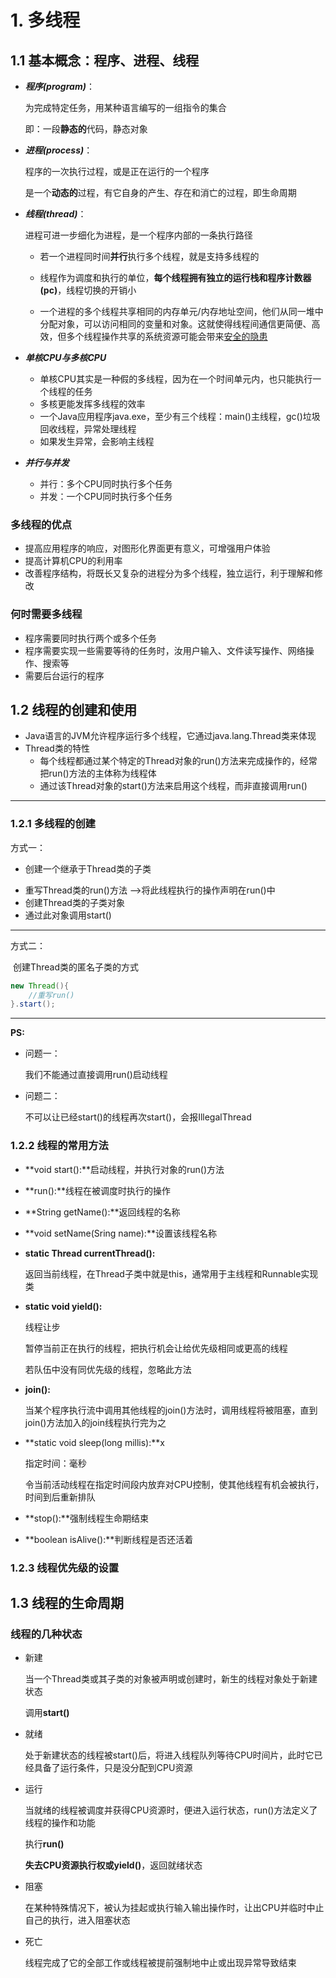 # 1. 多线程

## 1.1 基本概念：程序、进程、线程

- ***程序(program)***：

  为完成特定任务，用某种语言编写的一组指令的集合

  即：一段**静态的**代码，静态对象

- ***进程(process)***：

  程序的一次执行过程，或是正在运行的一个程序

  是一个**动态的**过程，有它自身的产生、存在和消亡的过程，即生命周期

- ***线程(thread)***：

  进程可进一步细化为进程，是一个程序内部的一条执行路径

  - 若一个进程同时间**并行**执行多个线程，就是支持多线程的

  - 线程作为调度和执行的单位，**每个线程拥有独立的运行栈和程序计数器(pc)**，线程切换的开销小

  - 一个进程的多个线程共享相同的内存单元/内存地址空间，他们从同一堆中分配对象，可以访问相同的变量和对象。这就使得线程间通信更简便、高效，但多个线程操作共享的系统资源可能会带来<u>安全的隐患</u>
  
- ***单核CPU与多核CPU***

  - 单核CPU其实是一种假的多线程，因为在一个时间单元内，也只能执行一个线程的任务
  - 多核更能发挥多线程的效率
  - 一个Java应用程序java.exe，至少有三个线程：main()主线程，gc()垃圾回收线程，异常处理线程
  - 如果发生异常，会影响主线程

- ***并行与并发***

  - 并行：多个CPU同时执行多个任务
  - 并发：一个CPU同时执行多个任务

### 多线程的优点

- 提高应用程序的响应，对图形化界面更有意义，可增强用户体验
- 提高计算机CPU的利用率
- 改善程序结构，将既长又复杂的进程分为多个线程，独立运行，利于理解和修改

### 何时需要多线程

- 程序需要同时执行两个或多个任务
- 程序需要实现一些需要等待的任务时，汝用户输入、文件读写操作、网络操作、搜索等
- 需要后台运行的程序

## 1.2 线程的创建和使用

- Java语言的JVM允许程序运行多个线程，它通过java.lang.Thread类来体现
- Thread类的特性
  - 每个线程都通过某个特定的Thread对象的run()方法来完成操作的，经常把run()方法的主体称为线程体
  - 通过该Thread对象的start()方法来启用这个线程，而非直接调用run()

---

### 1.2.1 多线程的创建

方式一：

- 创建一个继承于Thread类的子类

 * 重写Thread类的run()方法 -->将此线程执行的操作声明在run()中
 * 创建Thread类的子类对象
 * 通过此对象调用start()

---

方式二：

​	创建Thread类的匿名子类的方式

```java
new Thread(){
    //重写run()
}.start();
```

---

**PS:**

- 问题一：

  我们不能通过直接调用run()启动线程

- 问题二：

  不可以让已经start()的线程再次start()，会报IllegalThread

### 1.2.2 线程的常用方法

- **void start():**启动线程，并执行对象的run()方法

- **run():**线程在被调度时执行的操作

- **String getName():**返回线程的名称

- **void setName(Sring name):**设置该线程名称

- **static Thread currentThread():**

  返回当前线程，在Thread子类中就是this，通常用于主线程和Runnable实现类

- **static void yield():**

  线程让步

  暂停当前正在执行的线程，把执行机会让给优先级相同或更高的线程

  若队伍中没有同优先级的线程，忽略此方法

- **join():**

  当某个程序执行流中调用其他线程的join()方法时，调用线程将被阻塞，直到join()方法加入的join线程执行完为之

- **static void sleep(long millis):**x

  指定时间：毫秒

  令当前活动线程在指定时间段内放弃对CPU控制，使其他线程有机会被执行，时间到后重新排队

- **stop():**强制线程生命期结束
- **boolean isAlive():**判断线程是否还活着

### 1.2.3 线程优先级的设置



## 1.3 线程的生命周期

### 线程的几种状态

- 新建

  当一个Thread类或其子类的对象被声明或创建时，新生的线程对象处于新建状态

  调用**start()**

- 就绪

  处于新建状态的线程被start()后，将进入线程队列等待CPU时间片，此时它已经具备了运行条件，只是没分配到CPU资源

- 运行

  当就绪的线程被调度并获得CPU资源时，便进入运行状态，run()方法定义了线程的操作和功能

  执行**run()**

  **失去CPU资源执行权或yield()**，返回就绪状态

- 阻塞

  在某种特殊情况下，被认为挂起或执行输入输出操作时，让出CPU并临时中止自己的执行，进入阻塞状态

- 死亡

  线程完成了它的全部工作或线程被提前强制地中止或出现异常导致结束

